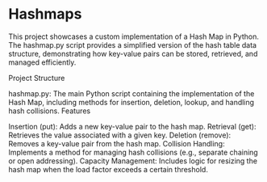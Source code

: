 # Hashmaps

This project showcases a custom implementation of a Hash Map in Python. The hashmap.py script provides a simplified version of the hash table data structure, demonstrating how key-value pairs can be stored, retrieved, and managed efficiently.

Project Structure

hashmap.py: The main Python script containing the implementation of the Hash Map, including methods for insertion, deletion, lookup, and handling hash collisions.
Features

Insertion (put): Adds a new key-value pair to the hash map.
Retrieval (get): Retrieves the value associated with a given key.
Deletion (remove): Removes a key-value pair from the hash map.
Collision Handling: Implements a method for managing hash collisions (e.g., separate chaining or open addressing).
Capacity Management: Includes logic for resizing the hash map when the load factor exceeds a certain threshold.
